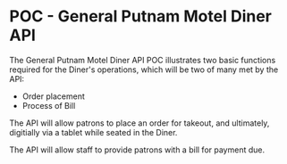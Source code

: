 # POC - General Putnam Motel Diner API 

The General Putnam Motel Diner API POC illustrates two basic functions required for the Diner's operations, which will be two of many met by the API:
* Order placement
* Process of Bill

The API will allow patrons to place an order for takeout, and ultimately, digitially via a tablet while seated in the Diner.

The API will allow staff to provide patrons with a bill for payment due. 
